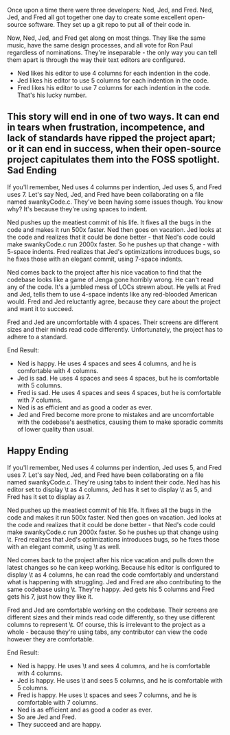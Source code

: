 Once upon a time there were three developers: Ned, Jed, and Fred. Ned, Jed, and Fred all got together one day to create some excellent open-source software. They set up a git repo to put all of their code in.

Now, Ned, Jed, and Fred get along on most things. They like the same music, have the same design processes, and all vote for Ron Paul regardless of nominations. They're inseparable - the only way you can tell them apart is through the way their text editors are configured.

* Ned likes his editor to use 4 columns for each indention in the code.
* Jed likes his editor to use 5 columns for each indention in the code.
* Fred likes his editor to use 7 columns for each indention in the code. That's his lucky number.

This story will end in one of two ways. It can end in tears when frustration, incompetence, and lack of standards have ripped the project apart; or it can end in success, when their open-source project capitulates them into the FOSS spotlight.
Sad Ending
-

If you'll remember, Ned uses 4 columns per indention, Jed uses 5, and Fred uses 7. Let's say Ned, Jed, and Fred have been collaborating on a file named swankyCode.c. They've been having some issues though. You know why? It's because they're using spaces to indent.

Ned pushes up the meatiest commit of his life. It fixes all the bugs in the code and makes it run 500x faster. Ned then goes on vacation. Jed looks at the code and realizes that it could be done better - that Ned's code could make swankyCode.c run 2000x faster. So he pushes up that change - with 5-space indents. Fred realizes that Jed's optimizations introduces bugs, so he fixes those with an elegant commit, using 7-space indents.

Ned comes back to the project after his nice vacation to find that the codebase looks like a game of Jenga gone horribly wrong. He can't read any of the code. It's a jumbled mess of LOCs strewn about. He yells at Fred and Jed, tells them to use 4-space indents like any red-blooded American would. Fred and Jed reluctantly agree, because they care about the project and want it to succeed.

Fred and Jed are uncomfortable with 4 spaces. Their screens are different sizes and their minds read code differently. Unfortunately, the project has to adhere to a standard.

End Result:

* Ned is happy. He uses 4 spaces and sees 4 columns, and he is comfortable with 4 columns.
* Jed is sad. He uses 4 spaces and sees 4 spaces, but he is comfortable with 5 columns.
* Fred is sad. He uses 4 spaces and sees 4 spaces, but he is comfortable with 7 columns.
* Ned is as efficient and as good a coder as ever.
* Jed and Fred become more prone to mistakes and are uncomfortable with the codebase's aesthetics, causing them to make sporadic commits of lower quality than usual.

Happy Ending
-

If you'll remember, Ned uses 4 columns per indention, Jed uses 5, and Fred uses 7. Let's say Ned, Jed, and Fred have been collaborating on a file named swankyCode.c. They're using tabs to indent their code. Ned has his editor set to display \t as 4 columns, Jed has it set to display \t as 5, and Fred has it set to display as 7.

Ned pushes up the meatiest commit of his life. It fixes all the bugs in the code and makes it run 500x faster. Ned then goes on vacation. Jed looks at the code and realizes that it could be done better - that Ned's code could make swankyCode.c run 2000x faster. So he pushes up that change using \t. Fred realizes that Jed's optimizations introduces bugs, so he fixes those with an elegant commit, using \t as well.

Ned comes back to the project after his nice vacation and pulls down the latest changes so he can keep working. Because his editor is configured to display \t as 4 columns, he can read the code comfortably and understand what is happening with struggling. Jed and Fred are also contributing to the same codebase using \t. They're happy. Jed gets his 5 columns and Fred gets his 7, just how they like it.

Fred and Jed are comfortable working on the codebase. Their screens are different sizes and their minds read code differently, so they use different columns to represent \t. Of course, this is irrelevant to the project as a whole - because they're using tabs, any contributor can view the code however they are comfortable.

End Result:

* Ned is happy. He uses \t and sees 4 columns, and he is comfortable with 4 columns.
* Jed is happy. He uses \t and sees 5 columns, and he is comfortable with 5 columns.
* Fred is happy. He uses \t spaces and sees 7 columns, and he is comfortable with 7 columns.
* Ned is as efficient and as good a coder as ever.
* So are Jed and Fred.
* They succeed and are happy.

